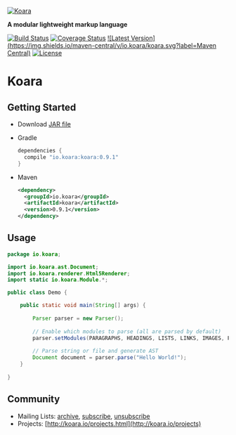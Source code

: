 <!-- HEADER -->
[![Koara](http://www.koara.io/logo.png)](http://www.koara.io)

**A modular lightweight markup language**

[![Build Status](https://img.shields.io/travis/koara/koara-java.svg)](https://travis-ci.org/koara/koara-java)
[![Coverage Status](https://img.shields.io/coveralls/koara/koara-java.svg)](https://coveralls.io/github/koara/koara-java?branch=master)
[![Latest Version](https://img.shields.io/maven-central/v/io.koara/koara.svg?label=Maven Central)](http://search.maven.org/#search%7Cga%7C1%7Ckoara)
[![License](https://img.shields.io/badge/License-Apache%202.0-blue.svg)](https://github.com/koara/koara-java/blob/master/LICENSE)
<!-- HEADER:END -->

# Koara

## Getting Started
- Download [JAR file](http://repo1.maven.org/maven2/io/koara/koara/0.9.1/koara-0.9.1.jar)
- Gradle

  ```groovy
  dependencies {
	compile "io.koara:koara:0.9.1"
  }
  ```
  
- Maven

  ```xml
  <dependency>
    <groupId>io.koara</groupId>
    <artifactId>koara</artifactId>
    <version>0.9.1</version>
  </dependency>
  ```
  
## Usage
```java
package io.koara;

import io.koara.ast.Document;
import io.koara.renderer.Html5Renderer;
import static io.koara.Module.*;

public class Demo {

	public static void main(String[] args) {
		
		Parser parser = new Parser();
		
		// Enable which modules to parse (all are parsed by default)
		parser.setModules(PARAGRAPHS, HEADINGS, LISTS, LINKS, IMAGES, FORMATTING, BLOCKQUOTES, CODE);
		
		// Parse string or file and generate AST
		Document document = parser.parse("Hello World!"); 
	}
	
}
```

<!-- FOOTER -->
## Community
- Mailing Lists: [archive](http://groups.google.com/group/koara-users/topics), [subscribe](mailto:koara-users+subscribe@googlegroups.com), [unsubscribe](mailto:koara-users+unsubscribe@googlegroups.com)
- Projects: [http://koara.io/projects.html](http://koara.io/projects)
<!-- FOOTER:END -->